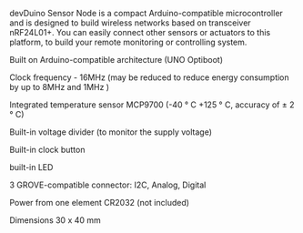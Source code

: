 devDuino Sensor Node is a compact Arduino-compatible microcontroller and is designed to build wireless networks based on transceiver nRF24L01+. You can easily connect other sensors or actuators to this platform, to build your remote monitoring or controlling system.

Built on Arduino-compatible architecture (UNO Optiboot)

Clock frequency - 16MHz (may be reduced to reduce energy consumption by up to 8MHz and 1MHz )

Integrated temperature sensor MCP9700 (-40 ° C +125 ° C, accuracy of ± 2 ° C)

Built-in voltage divider (to monitor the supply voltage)

Built-in clock button

built-in LED

3 GROVE-compatible connector: I2C, Analog, Digital

Power from one element CR2032 (not included)

Dimensions 30 x 40 mm